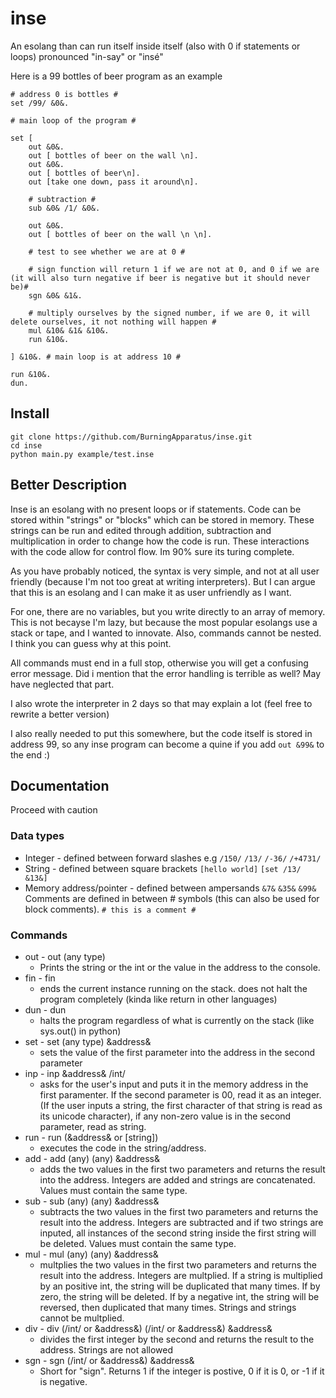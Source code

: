 # inse
An esolang than can run itself inside itself (also with 0 if statements or loops) pronounced "in-say" or "insé"

Here is a 99 bottles of beer program as an example
```
# address 0 is bottles #
set /99/ &0&.

# main loop of the program #

set [
	out &0&.
	out [ bottles of beer on the wall \n].
	out &0&.
	out [ bottles of beer\n].
	out [take one down, pass it around\n].
	
	# subtraction #
	sub &0& /1/ &0&.
	
	out &0&.
	out [ bottles of beer on the wall \n \n].

	# test to see whether we are at 0 #

	# sign function will return 1 if we are not at 0, and 0 if we are (it will also turn negative if beer is negative but it should never be)#
	sgn &0& &1&.

	# multiply ourselves by the signed number, if we are 0, it will delete ourselves, it not nothing will happen #
	mul &10& &1& &10&.
	run &10&.

] &10&. # main loop is at address 10 #

run &10&.
dun.
```

## Install
```
git clone https://github.com/BurningApparatus/inse.git
cd inse
python main.py example/test.inse
```

## Better Description
Inse is an esolang with no present loops or if statements. Code can be stored within "strings" or "blocks" which can be stored in memory. These strings can be run and edited through addition, subtraction and multiplication in order to change how the code is run. These interactions with the code allow for control flow. Im 90% sure its turing complete.

As you have probably noticed, the syntax is very simple, and not at all user friendly (because I'm not too great at writing interpreters). But I can argue that this is an esolang and I can make it as user unfriendly as I want.

For one, there are no variables, but you write directly to an array of memory. This is not becayse I'm lazy, but because the most popular esolangs use a stack or tape, and I wanted to innovate.
Also, commands cannot be nested. I think you can guess why at this point.

All commands must end in a full stop, otherwise you will get a confusing error message.
Did i mention that the error handling is terrible as well? May have neglected that part.

I also wrote the interpreter in 2 days so that may explain a lot (feel free to rewrite a better version)

I also really needed to put this somewhere, but the code itself is stored in address 99, so any inse program can become a quine if you add `out &99&` to the end :) 

## Documentation
Proceed with caution
### Data types
* Integer - defined between forward slashes e.g `/150/` `/13/` `/-36/` `/+4731/`
* String - defined between square brackets `[hello world]` `[set /13/ &13&]`
* Memory address/pointer - defined between ampersands `&7&` `&35&` `&99&`
Comments are defined in between # symbols (this can also be used for block comments). `# this is a comment #`

### Commands
* out - out (any type)
  * Prints the string or the int or the value in the address to the console.
* fin - fin
  * ends the current instance running on the stack. does not halt the program completely (kinda like return in other languages)
* dun - dun
  * halts the program regardless of what is currently on the stack (like sys.out() in python)
* set - set (any type) &address&
  * sets the value of the first parameter into the address in the second parameter
* inp - inp &address& /int/
  * asks for the user's input and puts it in the memory address in the first paramenter. If the second parameter is 00, read it as an integer. (If the user inputs a string, the first character of that string is read as its unicode character), if any non-zero value is in the second parameter, read as string.
* run - run (&address& or [string])
  * executes the code in the string/address.
* add - add (any) (any) &address&
  * adds the two values in the first two parameters and returns the result into the address. Integers are added and strings are concatenated. Values must contain the same type.
* sub - sub (any) (any) &address&
  * subtracts the two values in the first two parameters and returns the result into the address. Integers are subtracted and if two strings are inputed, all instances of the second string inside the first string will be deleted. Values must contain the same type.
* mul - mul (any) (any) &address&
  * multplies the two values in the first two parameters and returns the result into the address. Integers are multplied. If a string is multiplied by an positive int, the string will be duplicated that many times. If by zero, the string will be deleted. If by a negative int, the string will be reversed, then duplicated that many times. Strings and strings cannot be multplied.
* div - div (/int/ or &address&) (/int/ or &address&) &address&
  * divides the first integer by the second and returns the result to the address. Strings are not allowed
* sgn - sgn (/int/ or &address&) &address&
  * Short for "sign". Returns 1 if the integer is postive, 0 if it is 0, or -1 if it is negative. 


  




